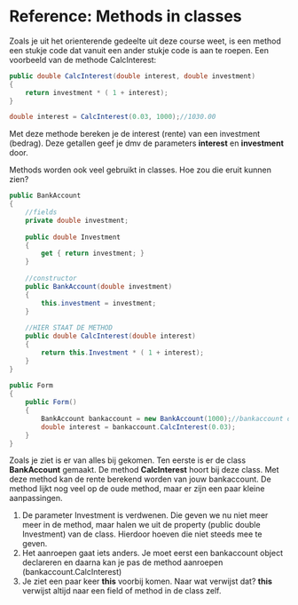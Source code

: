 # Reference: Methods in classes

Zoals je uit het orienterende gedeelte uit deze course weet, is een method een stukje code dat vanuit een ander stukje code is aan te roepen. Een voorbeeld van de methode CalcInterest:

```cs
public double CalcInterest(double interest, double investment)
{
	return investment * ( 1 + interest);
}

double interest = CalcInterest(0.03, 1000);//1030.00
```

Met deze methode bereken je de interest (rente) van een investment (bedrag). Deze getallen geef je dmv de parameters **interest** en **investment** door.

Methods worden ook veel gebruikt in classes. Hoe zou die eruit kunnen zien?

```cs
public BankAccount
{
	//fields
	private double investment;
	
	public double Investment 
	{ 
		get { return investment; }
	}
	   
	//constructor
	public BankAccount(double investment)
	{
		this.investment = investment;
	}
	   
	//HIER STAAT DE METHOD
	public double CalcInterest(double interest)
	{
		return this.Investment * ( 1 + interest);
	}
}
	
public Form
{
	public Form()
	{
		BankAccount bankaccount = new BankAccount(1000);//bankaccount object declareren
		double interest = bankaccount.CalcInterest(0.03);
	}
}

```

Zoals je ziet is er van alles bij gekomen. Ten eerste is er de class **BankAccount** gemaakt. De method **CalcInterest** hoort bij deze class. Met deze method kan de rente berekend worden van jouw bankaccount. 
De method lijkt nog veel op de oude method, maar er zijn een paar kleine aanpassingen. 
1. De parameter Investment is verdwenen. Die geven we nu niet meer meer in de method, maar halen we uit de property (public double Investment) van de class. Hierdoor hoeven die niet steeds mee te geven.
2. Het aanroepen gaat iets anders. Je moet eerst een bankaccount object declareren en daarna kan je pas de method aanroepen (bankaccount.CalcInterest)
3. Je ziet een paar keer **this** voorbij komen. Naar wat verwijst dat? **this** verwijst altijd naar een field of method in de class zelf.